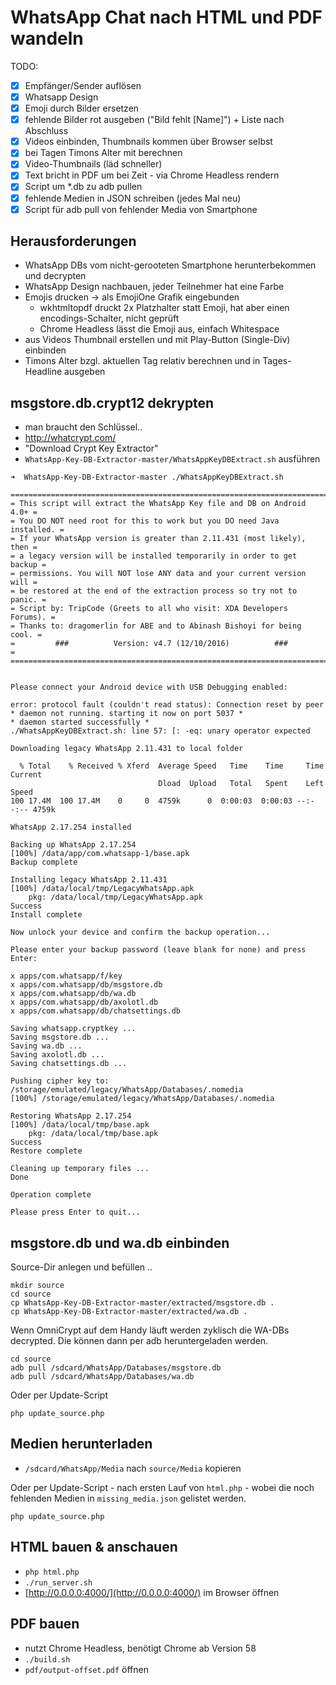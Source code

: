 
# WhatsApp Chat nach HTML und PDF wandeln

TODO:
- [x] Empfänger/Sender auflösen
- [x] Whatsapp Design
- [x] Emoji durch Bilder ersetzen
- [x] fehlende Bilder rot ausgeben ("Bild fehlt [Name]") + Liste nach Abschluss
- [x] Videos einbinden, Thumbnails kommen über Browser selbst
- [x] bei Tagen Timons Alter mit berechnen
- [x] Video-Thumbnails (läd schneller)
- [x] Text bricht in PDF um bei Zeit - via Chrome Headless rendern
- [x] Script um *.db zu adb pullen
- [x] fehlende Medien in JSON schreiben (jedes Mal neu)
- [x] Script für adb pull von fehlender Media von Smartphone

## Herausforderungen
- WhatsApp DBs vom nicht-gerooteten Smartphone herunterbekommen und decrypten
- WhatsApp Design nachbauen, jeder Teilnehmer hat eine Farbe
- Emojis drucken -> als EmojiOne Grafik eingebunden 
  - wkhtmltopdf druckt 2x Platzhalter statt Emoji, hat aber einen encodings-Schalter, nicht geprüft
  - Chrome Headless lässt die Emoji aus, einfach Whitespace
- aus Videos Thumbnail erstellen und mit Play-Button (Single-Div) einbinden
- Timons Alter bzgl. aktuellen Tag relativ berechnen und in Tages-Headline ausgeben

## msgstore.db.crypt12 dekrypten

- man braucht den Schlüssel..
- http://whatcrypt.com/
- "Download Crypt Key Extractor"
- `WhatsApp-Key-DB-Extractor-master/WhatsAppKeyDBExtract.sh` ausführen

```
➜  WhatsApp-Key-DB-Extractor-master ./WhatsAppKeyDBExtract.sh 

=========================================================================
= This script will extract the WhatsApp Key file and DB on Android 4.0+ =
= You DO NOT need root for this to work but you DO need Java installed. =
= If your WhatsApp version is greater than 2.11.431 (most likely), then =
= a legacy version will be installed temporarily in order to get backup =
= permissions. You will NOT lose ANY data and your current version will =
= be restored at the end of the extraction process so try not to panic. =
= Script by: TripCode (Greets to all who visit: XDA Developers Forums). =
= Thanks to: dragomerlin for ABE and to Abinash Bishoyi for being cool. =
=         ###          Version: v4.7 (12/10/2016)          ###          =
=========================================================================


Please connect your Android device with USB Debugging enabled:

error: protocol fault (couldn't read status): Connection reset by peer
* daemon not running. starting it now on port 5037 *
* daemon started successfully *
./WhatsAppKeyDBExtract.sh: line 57: [: -eq: unary operator expected

Downloading legacy WhatsApp 2.11.431 to local folder

  % Total    % Received % Xferd  Average Speed   Time    Time     Time  Current
                                 Dload  Upload   Total   Spent    Left  Speed
100 17.4M  100 17.4M    0     0  4759k      0  0:00:03  0:00:03 --:--:-- 4759k

WhatsApp 2.17.254 installed

Backing up WhatsApp 2.17.254
[100%] /data/app/com.whatsapp-1/base.apk
Backup complete

Installing legacy WhatsApp 2.11.431
[100%] /data/local/tmp/LegacyWhatsApp.apk
	pkg: /data/local/tmp/LegacyWhatsApp.apk
Success
Install complete

Now unlock your device and confirm the backup operation...

Please enter your backup password (leave blank for none) and press Enter: 

x apps/com.whatsapp/f/key
x apps/com.whatsapp/db/msgstore.db
x apps/com.whatsapp/db/wa.db
x apps/com.whatsapp/db/axolotl.db
x apps/com.whatsapp/db/chatsettings.db

Saving whatsapp.cryptkey ...
Saving msgstore.db ...
Saving wa.db ...
Saving axolotl.db ...
Saving chatsettings.db ...

Pushing cipher key to: /storage/emulated/legacy/WhatsApp/Databases/.nomedia
[100%] /storage/emulated/legacy/WhatsApp/Databases/.nomedia

Restoring WhatsApp 2.17.254
[100%] /data/local/tmp/base.apk
	pkg: /data/local/tmp/base.apk
Success
Restore complete

Cleaning up temporary files ...
Done

Operation complete

Please press Enter to quit...
```

## msgstore.db und wa.db einbinden

Source-Dir anlegen und befüllen .. 

```
mkdir source
cd source
cp WhatsApp-Key-DB-Extractor-master/extracted/msgstore.db .
cp WhatsApp-Key-DB-Extractor-master/extracted/wa.db .
```

Wenn OmniCrypt auf dem Handy läuft werden zyklisch die WA-DBs decrypted. 
Die können dann per adb heruntergeladen werden.

```
cd source
adb pull /sdcard/WhatsApp/Databases/msgstore.db
adb pull /sdcard/WhatsApp/Databases/wa.db
```

Oder per Update-Script

```
php update_source.php
```

## Medien herunterladen

- `/sdcard/WhatsApp/Media` nach `source/Media` kopieren

Oder per Update-Script - nach ersten Lauf von `html.php` - wobei die noch fehlenden Medien in `missing_media.json` gelistet werden. 

```
php update_source.php
```


## HTML bauen & anschauen

- `php html.php`
- `./run_server.sh`
- [http://0.0.0.0:4000/](http://0.0.0.0:4000/) im Browser öffnen

## PDF bauen

- nutzt Chrome Headless, benötigt Chrome ab Version 58
- `./build.sh`
- `pdf/output-offset.pdf` öffnen